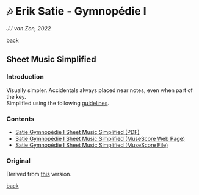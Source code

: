 🎶 Erik Satie - Gymnopédie Ⅰ
============================

*JJ van Zon, 2022*

[back](../README.md)

Sheet Music Simplified
----------------------

### Introduction

Visually simpler. Accidentals always placed near notes, even when part of the key.  
Simplified using the following [guidelines](https://jjvanzon.github.io/Piano-Playing-Docs/methods/sheet-music-simplification.html).

### Contents

- [Satie Gymnopédie Ⅰ Sheet Music Simplified (PDF)](satie-gymnopedie-1-sheet-music-simplified.pdf)
- <a href="https://musescore.com/user/42589871/scores/7719923" target="_blank" rel="noopener noreferrer">Satie Gymnopédie Ⅰ Sheet Music Simplified (MuseScore Web Page)</a>
- [Satie Gymnopédie Ⅰ Sheet Music Simplified (MuseScore File)](satie-gymnopedie-1-sheet-music-simplified.mscx)

### Original

Derived from [this](https://jjvanzon.github.io/Piano-Playing-Docs/satie-gymnopedie-1/sheet-music/README.html) version.

[back](../README.md)